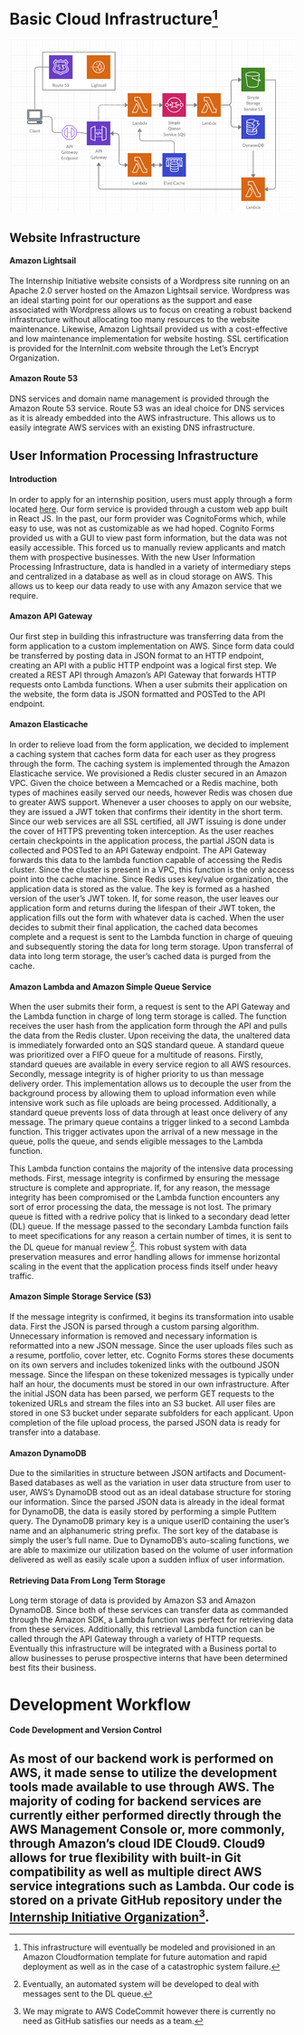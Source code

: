 # Basic Cloud Infrastructure[^1]
![Infrastructure](images/cloud_infrastructure.png)

[^1]: This infrastructure will eventually be modeled and provisioned in an Amazon Cloudformation template for future automation and rapid deployment as well as in the case of a catastrophic system failure.

## Website Infrastructure
#### Amazon Lightsail
The Internship Initiative website consists of a Wordpress site running on an Apache 2.0 server hosted on the Amazon Lightsail service. Wordpress was an ideal starting point for our operations as the support and ease associated with Wordpress allows us to focus on creating a robust backend infrastructure without allocating too many resources to the website maintenance. Likewise, Amazon Lightsail provided us with a cost-effective and low maintenance implementation for website hosting. SSL certification is provided for the InternInit.com website through the Let’s Encrypt Organization.
#### Amazon Route 53
DNS services and domain name management is provided through the Amazon Route 53 service. Route 53 was an ideal choice for DNS services as it is already embedded into the AWS infrastructure. This allows us to easily integrate AWS services with an existing DNS infrastructure.

## User Information Processing Infrastructure
#### Introduction
In order to apply for an internship position, users must apply through a form located [here](https://interninit.com/apply-2). Our form service is provided through a custom web app built in React JS. In the past, our form provider was CognitoForms which, while easy to use, was not as customizable as we had hoped. Cognito Forms provided us with a GUI to view past form information, but the data was not easily accessible. This forced us to manually review applicants and match them with prospective businesses. With the new User Information Processing Infrastructure, data is handled in a variety of intermediary steps and  centralized in a database as well as in cloud storage on AWS. This allows us to keep our data ready to use with any Amazon service that we require.

#### Amazon API Gateway
Our first step in building this infrastructure was transferring data from the form application to a custom implementation on AWS. Since form data could be transferred by posting data in JSON format to an HTTP endpoint, creating an API with a public HTTP endpoint was a logical first step. We created a REST API through Amazon’s API Gateway that forwards HTTP requests onto Lambda functions. When a user submits their application on the website, the form data is JSON formatted and POSTed to the API endpoint.
#### Amazon Elasticache
In order to relieve load from the form application, we decided to implement a caching system that caches form data for each user as they progress through the form. The caching system is implemented through the Amazon Elasticache service. We provisioned a Redis cluster secured in an Amazon VPC. Given the choice between a Memcached or a Redis machine, both types of machines easily served our needs, however Redis was chosen due to greater AWS support. Whenever a user chooses to apply on our website, they are issued a JWT token that confirms their identity in the short term. Since our web services are all SSL certified, all JWT issuing is done under the cover of HTTPS preventing token interception. As the user reaches certain checkpoints in the application process, the partial JSON data is collected and POSTed to an API Gateway endpoint. The API Gateway forwards this data to the lambda function capable of accessing the Redis cluster. Since the cluster is present in a VPC, this function is the only access point into the cache machine. Since Redis uses key/value organization, the application data is stored as the value. The key is formed as a hashed version of the user’s JWT token. If, for some reason, the user leaves our application form and returns during the lifespan of their JWT token, the application fills out the form with whatever data is cached. When the user decides to submit their final application, the cached data becomes complete and a request is sent to the Lambda function in charge of queuing and subsequently storing the data for long term storage. Upon transferral of data into long term storage, the user’s cached data is purged from the cache.
#### Amazon Lambda and Amazon Simple Queue Service
When the user submits their form, a request is sent to the API Gateway and the Lambda function in charge of long term storage is called. The function receives the user hash from the application form through the API and pulls the data from the Redis cluster. Upon receiving the data, the unaltered data is immediately forwarded onto an SQS standard queue. A standard queue was prioritized over a FIFO queue for a multitude of reasons. Firstly, standard queues are available in every service region to all AWS resources. Secondly, message integrity is of higher priority to us than message delivery order. This implementation allows us to decouple the user from the background process by allowing them to upload information even while intensive work such as file uploads are being processed. Additionally, a standard queue prevents loss of data through at least once delivery of any message. The primary queue contains a trigger linked to a second Lambda function. This trigger activates upon the arrival of a new message in the queue, polls the queue, and sends eligible messages to the Lambda function.

This Lambda function contains the majority of the intensive data processing methods. First, message integrity is confirmed by ensuring the message structure is complete and appropriate. If, for any reason, the message integrity has been compromised or the Lambda function encounters any sort of error processing the data, the message is not lost. The primary queue is fitted with a redrive policy that is linked to a secondary dead letter (DL) queue. If the message passed to the secondary Lambda function fails to meet specifications for any reason a certain number of times, it is sent to the DL queue for manual review [^2]. This robust system with data preservation measures and error handling allows for immense horizontal scaling in the event that the application process finds itself under heavy traffic.

[^2]: Eventually, an automated system will be developed to deal with messages sent to the DL queue.

#### Amazon Simple Storage Service (S3)
If the message integrity is confirmed, it begins its transformation into usable data. First the JSON is parsed through a custom parsing algorithm. Unnecessary information is removed and necessary information is reformatted into a new JSON message. Since the user uploads files such as a resume, portfolio, cover letter, etc. Cognito Forms stores these documents on its own servers and includes tokenized links with the outbound JSON message. Since the lifespan on these tokenized messages is typically under half an hour, the documents must be stored in our own infrastructure. After the initial JSON data has been parsed, we perform GET requests to the tokenized URLs and stream the files into an S3 bucket. All user files are stored in one S3 bucket under separate subfolders for each applicant. Upon completion of the file upload process, the parsed JSON data is ready for transfer into a database.

#### Amazon DynamoDB
Due to the similarities in structure between JSON artifacts and Document-Based databases as well as the variation in user data structure from user to user, AWS’s DynamoDB stood out as an ideal database structure for storing our information. Since the parsed JSON data is already in the ideal format for DynamoDB, the data is easily stored by performing a simple PutItem query. The DynamoDB primary key is a unique userID containing the user’s name and an alphanumeric string prefix. The sort key of the database is simply the user’s full name. Due to DynamoDB’s auto-scaling functions, we are able to maximize our utilization based on the volume of user information delivered as well as easily scale upon a sudden influx of user information.

#### Retrieving Data From Long Term Storage
Long term storage of data is provided by Amazon S3 and Amazon DynamoDB. Since both of these services can transfer data as commanded through the Amazon SDK, a Lambda function was perfect for retrieving data from these services. Additionally, this retrieval Lambda function can be called through the API Gateway through a variety of HTTP requests. Eventually this infrastructure will be integrated with a Business portal to allow businesses to peruse prospective interns that have been determined best fits their business.

# Development Workflow
#### Code Development and Version Control
As most of our backend work is performed on AWS, it made sense to utilize the development tools made available to use through AWS. The majority of coding for backend services are currently either performed directly through the AWS Management Console or, more commonly, through Amazon’s cloud IDE Cloud9. Cloud9 allows for true flexibility with built-in Git compatibility as well as multiple direct AWS service integrations such as Lambda. Our code is stored on a private GitHub repository under the [Internship Initiative Organization](https://github.com/InternInit)[^3].
---

[^3]: We may migrate to AWS CodeCommit however there is currently no need as GitHub satisfies our needs as a team.
